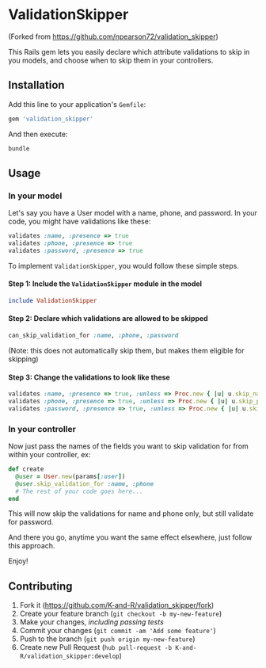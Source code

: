 # ValidationSkipper

(Forked from https://github.com/npearson72/validation_skipper)

This Rails gem lets you easily declare which attribute validations to skip in
you models, and choose when to skip them in your controllers.

## Installation

Add this line to your application's `Gemfile`:

```ruby
gem 'validation_skipper'
```

And then execute:

```bash
bundle
```

## Usage

### In your model

Let's say you have a User model with a name, phone, and password. In your code,
you might have validations like these:

```ruby
validates :name, :presence => true
validates :phone, :presence => true
validates :password, :presence => true
```

To implement `ValidationSkipper`, you would follow these simple steps.

#### Step 1: Include the `ValidationSkipper` module in the model

```ruby
include ValidationSkipper
```

#### Step 2: Declare which validations are allowed to be skipped

```ruby
can_skip_validation_for :name, :phone, :password
```

(Note: this does not automatically skip them, but makes them eligible for
skipping)

#### Step 3: Change the validations to look like these

```ruby
validates :name, :presence => true, :unless => Proc.new { |u| u.skip_name_validation? }
validates :phone, :presence => true, :unless => Proc.new { |u| u.skip_phone_validation? }
validates :password, :presence => true, :unless => Proc.new { |u| u.skip_password_validation? }
```

### In your controller

Now just pass the names of the fields you want to skip validation for from
within your controller, ex:

```ruby
def create
  @user = User.new(params[:user])
  @user.skip_validation_for :name, :phone
  # The rest of your code goes here...
end
```

This will now skip the validations for name and phone only, but still validate
for password.

And there you go, anytime you want the same effect elsewhere, just follow this
approach.

Enjoy!

## Contributing

1. Fork it (<https://github.com/K-and-R/validation_skipper/fork>)
2. Create your feature branch (`git checkout -b my-new-feature`)
3. Make your changes, *including passing tests*
4. Commit your changes (`git commit -am 'Add some feature'`)
5. Push to the branch (`git push origin my-new-feature`)
6. Create new Pull Request (`hub pull-request -b K-and-R/validation_skipper:develop`)
